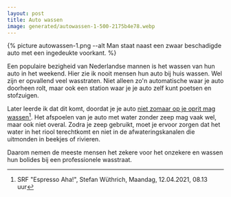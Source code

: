 ```yaml
---
layout: post
title: Auto wassen
image: generated/autowassen-1-500-2175b4e78.webp
---
```


{% picture autowassen-1.png --alt Man staat naast een zwaar beschadigde auto met een ingedeukte voorkant. %}

Een populaire bezigheid van Nederlandse mannen is het wassen van hun auto in het weekend. Hier zie ik nooit mensen hun auto bij huis wassen. Wel zijn er opvallend veel wasstraten. Niet alleen zo'n automatische waar je auto doorheen rolt, maar ook een station waar je je auto zelf kunt poetsen en stofzuigen.

Later leerde ik dat dit komt, doordat je je auto [niet zomaar op je oprit mag wassen](https://www.srf.ch/sendungen/kassensturz-espresso/services/espresso-aha/espresso-aha-darf-ich-mein-auto-zu-hause-waschen)[^1]. Het afspoelen van je auto met water zonder zeep mag vaak wel, maar ook niet overal. Zodra je zeep gebruikt, moet je ervoor zorgen dat het water in het riool terechtkomt en niet in de afwateringskanalen die uitmonden in beekjes of rivieren.

Daarom nemen de meeste mensen het zekere voor het onzekere en wassen hun bolides bij een professionele wasstraat.

[^1]: SRF "Espresso Aha!", Stefan Wüthrich, Maandag, 12.04.2021, 08.13 uur
